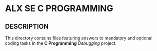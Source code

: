 ALX SE C PROGRAMMING
====================

DESCRIPTION
-----------

This directory contains files featuring answers to mandatory and optional coding tasks in the **C Programming** *Debugging* project.
